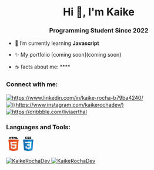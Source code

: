 <h1 align="center">Hi 👋, I'm Kaike</h1>
<h3 align="center">Programming Student Since 2022</h3>

- 🌈 I’m currently learning **Javascript**

- ✨ My portfolio [coming soon](coming soon)

- ☕️ facts about me: ****

<h3 align="left">Connect with me:</h3>
<p align="left">
<a href="(https://www.linkedin.com/in/kaike-rocha-b79ba4240/)/](https://www.linkedin.com/in/kaike-rocha-b79ba4240/)" target="blank"><img align="center" src="https://raw.githubusercontent.com/rahuldkjain/github-profile-readme-generator/master/src/images/icons/Social/linked-in-alt.svg" alt="https://www.linkedin.com/in/kaike-rocha-b79ba4240/" height="30" width="40" /></a>
<a href="https://www.instagram.com/kaikerochadev/" target="blank"><img align="center" src="https://raw.githubusercontent.com/rahuldkjain/github-profile-readme-generator/master/src/images/icons/Social/instagram.svg" alt="[(https://www.instagram.com/kaikerochadev/)" height="30" width="40" /></a>
<a href="https://dribbble.com/https://dribbble.com/liviaerthal" target="blank"><img align="center" src="https://raw.githubusercontent.com/rahuldkjain/github-profile-readme-generator/master/src/images/icons/Social/dribbble.svg" alt="https://dribbble.com/liviaerthal" height="30" width="40" /></a>
</p>

<h3 align="left">Languages and Tools:</h3>
<p align="left"> <a href="https://www.w3schools.com/css/" target="_blank" rel="noreferrer"> <img src="https://raw.githubusercontent.com/devicons/devicon/master/icons/html5/html5-original-wordmark.svg" alt="html5" width="40" height="40"/><img src="https://raw.githubusercontent.com/devicons/devicon/master/icons/css3/css3-original-wordmark.svg" alt="css3" width="40" height="40"/> </a> </p>

<a href="https://github.com/anuraghazra/github-readme-stats">
<img align="start" src="https://github-readme-stats.vercel.app/api/top-langs?username=kaikerochadev&show_icons=true&locale=en&layout=compact&theme=tokyonight" alt="KaikeRochaDev" />
</a>

<a href="https://github.com/anuraghazra/github-readme-stats">
<img align="end" src="https://github-readme-stats.vercel.app/api?username=kaikerochadev&show_icons=true&locale=en&theme=tokyonight"alt="KaikeRochaDev"/>
</a>


